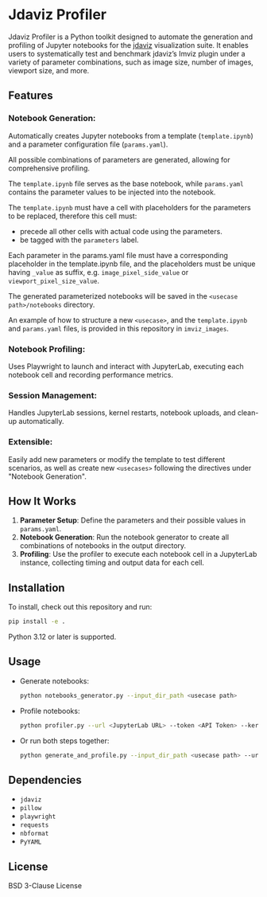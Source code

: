 # Jdaviz Profiler

Jdaviz Profiler is a Python toolkit designed to automate the generation and profiling of Jupyter notebooks for the [jdaviz](https://github.com/spacetelescope/jdaviz) visualization suite. It enables users to systematically test and benchmark jdaviz’s Imviz plugin under a variety of parameter combinations, such as image size, number of images, viewport size, and more.


## Features

### Notebook Generation:

Automatically creates Jupyter notebooks from a template (`template.ipynb`) and a parameter configuration file (`params.yaml`).

All possible combinations of parameters are generated, allowing for comprehensive profiling.

The `template.ipynb` file serves as the base notebook, while `params.yaml` contains the parameter values to be injected into the notebook.

The `template.ipynb` must have a cell with placeholders for the parameters to be replaced, therefore this cell must:
- precede all other cells with actual code using the parameters.
- be tagged with the `parameters` label.

Each parameter in the params.yaml file must have a corresponding placeholder in the template.ipynb file, and the placeholders must be unique having `_value` as suffix, e.g. `image_pixel_side_value` or `viewport_pixel_size_value`.

The generated parameterized notebooks will be saved in the `<usecase path>/notebooks` directory.

An example of how to structure a new `<usecase>`, and the `template.ipynb` and `params.yaml` files, is provided in this repository in `imviz_images`.

### Notebook Profiling:

Uses Playwright to launch and interact with JupyterLab, executing each notebook cell and recording performance metrics.

### Session Management:

Handles JupyterLab sessions, kernel restarts, notebook uploads, and clean-up automatically.

### Extensible:

Easily add new parameters or modify the template to test different scenarios, as well as create new `<usecases>` following the directives under "Notebook Generation".


## How It Works

1. **Parameter Setup**: Define the parameters and their possible values in `params.yaml`.
2. **Notebook Generation**: Run the notebook generator to create all combinations of notebooks in the output directory.
3. **Profiling**: Use the profiler to execute each notebook cell in a JupyterLab instance, collecting timing and output data for each cell.


## Installation

To install, check out this repository and run:

```bash
pip install -e .
```

Python 3.12 or later is supported.


## Usage

- Generate notebooks:
    ```bash
    python notebooks_generator.py --input_dir_path <usecase path>
    ```
- Profile notebooks:
    ```bash
    python profiler.py --url <JupyterLab URL> --token <API Token> --kernel_name <kernel name> --nb_input_path <notebook path>
    ```
- Or run both steps together:
    ```bash
    python generate_and_profile.py --input_dir_path <usecase path> --url <JupyterLab URL> --token <API Token> --kernel_name <kernel name>
    ```


## Dependencies

- `jdaviz`
- `pillow`
- `playwright`
- `requests`
- `nbformat`
- `PyYAML`


## License

BSD 3-Clause License
